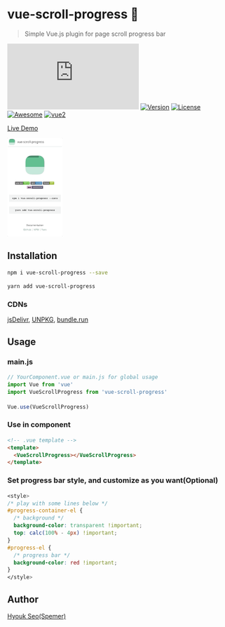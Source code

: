 # vue-scroll-progress 🎉

> Simple Vue.js plugin for page scroll progress bar

[![Gzipsize](https://img.badgesize.io/spemer/vue-scroll-progress/master/src/vue-scroll-progress.js?compression=gzip)](https://www.npmjs.com/package/vue-scroll-progress)
[![Version](https://img.shields.io/npm/v/vue-scroll-progress.svg)](https://www.npmjs.com/package/vue-scroll-progress)
[![License](https://img.shields.io/npm/l/vue-scroll-progress.svg)](https://github.com/spemer/vue-scroll-progress)
[![Awesome](https://cdn.rawgit.com/sindresorhus/awesome/d7305f38d29fed78fa85652e3a63e154dd8e8829/media/badge.svg)](https://github.com/vuejs/awesome-vue#progress-bar)
[![vue2](https://img.shields.io/badge/vue-2.x-brightgreen.svg)](https://vuejs.org/)

[Live Demo](https://spemer.github.io/vue-scroll-progress/)

<!-- ![vue-scroll-progress.gif](https://github.com/spemer/vue-scroll-progress/blob/master/docs/src/assets/vue-scroll-progress.gif?raw=true) -->

<img src="https://github.com/spemer/vue-scroll-progress/blob/master/docs/src/assets/vue-scroll-progress.gif?raw=true" height="25%" width="25%">

## Installation

``` bash
npm i vue-scroll-progress --save
```

``` bash
yarn add vue-scroll-progress
```

### CDNs

[jsDelivr](https://cdn.jsdelivr.net/npm/vue-scroll-progress/),
[UNPKG](https://unpkg.com/vue-scroll-progress/),
[bundle.run](https://bundle.run/vue-scroll-progress)

## Usage

### main.js

``` javascript
// YourComponent.vue or main.js for global usage
import Vue from 'vue'
import VueScrollProgress from 'vue-scroll-progress'

Vue.use(VueScrollProgress)
```

### Use in component

``` html
<!-- .vue template -->
<template>
  <VueScrollProgress></VueScrollProgress>
</template>
```

### Set progress bar style, and customize as you want(Optional)

``` css
<style>
/* play with some lines below */
#progress-container-el {
  /* background */
  background-color: transparent !important;
  top: calc(100% - 4px) !important;
}
#progress-el {
  /* progress bar */
  background-color: red !important;
}
</style>
```

## Author

[Hyouk Seo(Spemer)](https://github.com/spemer)
